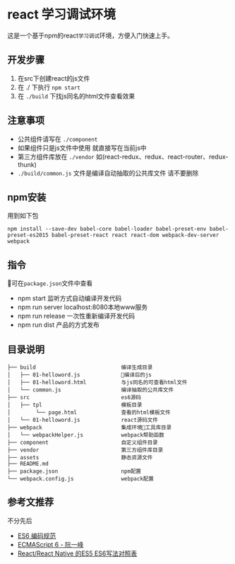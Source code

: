 # react 学习调试环境

这是一个基于npm的react`学习调试`环境，方便入门快速上手。

## 开发步骤

1. 在src下创建react的js文件
2. 在 ./ 下执行 `npm start`
3. 在 `./build` 下找js同名的html文件查看效果

## 注意事项

- 公共组件请写在 `./component`
- 如果组件只是js文件中使用 就直接写在当前js中
- 第三方组件库放在 `./vendor` 如(react-redux、redux、react-router、redux-thunk)
- `./build/common.js` 文件是编译自动抽取的公共库文件 请不要删除

## npm安装

用到如下包

```
npm install --save-dev babel-core babel-loader babel-preset-env babel-preset-es2015 babel-preset-react react react-dom webpack-dev-server webpack
```

## 指令

可在`package.json`文件中查看

- npm start         监听方式自动编译开发代码
- npm run server    localhost:8080本地www服务
- npm run release   一次性重新编译开发代码
- npm run dist      产品的方式发布

## 目录说明

```
├── build                           编译生成目录
│   ├── 01-helloword.js             编译后的js
│   ├── 01-helloword.html           与js同名的可查看html文件
│   └── common.js                   编译抽取的公共库文件
├── src                             es6源码
│   ├── tpl                         模板目录
│        └── page.html              查看的html模板文件
│   └── 01-helloword.js             react源码文件
├── webpack                         集成环境工具库目录
│   └── webpackHelper.js            webpack帮助函数
├── component                       自定义组件目录
├── vendor                          第三方组件库目录
├── assets                          静态资源文件                                                
├── README.md
├── package.json                    npm配置
└── webpack.config.js               webpack配置
```

## 参考文推荐

不分先后

- [ES6 编码规范](https://github.com/yuche/javascript)
- [ECMAScript 6 - 阮一峰](http://es6.ruanyifeng.com/)
- [React/React Native 的ES5 ES6写法对照表](http://bbs.reactnative.cn/topic/15/react-react-native-%E7%9A%84es5-es6%E5%86%99%E6%B3%95%E5%AF%B9%E7%85%A7%E8%A1%A8)
